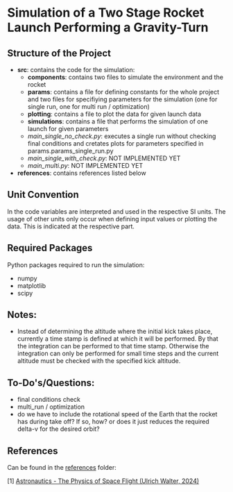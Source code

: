# Simulation of a Two Stage Rocket Launch Performing a Gravity-Turn

## Structure of the Project
- **src**: contains the code for the simulation:
  - **components**: contains two files to simulate the environment and the rocket
  - **params**: contains a file for defining constants for the whole project and two files for specifiying parameters for the simulation (one for single run, one for multi run / optimization)
  - **plotting**: contains a file to plot the data for given launch data
  - **simulations**: contains a file that performs the simulation of one launch for given parameters
  - _main\_single\_no\_check.py_: executes a single run without checking final conditions and cretates plots for parameters specified in params.params_single_run.py
  - _main\_single\_with\_check.py_: NOT IMPLEMENTED YET
  - _main\_multi.py_: NOT IMPLEMENTED YET
- **references**: contains references listed below

## Unit Convention
In the code variables are interpreted and used in the respective SI units. The usage of other units only occur when defining input values or plotting the data. This is indicated at the respective part.

## Required Packages
Python packages required to run the simulation:
- numpy
- matplotlib
- scipy

## Notes:
- Instead of determining the altitude where the initial kick takes place, currently a time stamp is defined at which it will be performed. By that the integration can be performed to that time stamp. Otherwise the integration can only be performed for small time steps and the current altitude must be checked with the specified kick altitude.

## To-Do's/Questions:
- final conditions check
- multi_run / optimization
- do we have to include the rotational speed of the Earth that the rocket has during take off? If so, how?
    or does it just reduces the required delta-v for the desired orbit?

## References
Can be found in the [references](/references/) folder:

[1] [Astronautics - The Physics of Space Flight (Ulrich Walter, 2024)](/references/Astronautics%20-%20The%20Physics%20of%20Space%20Flight%20(Ulrich%20Walter,%202024).pdf)